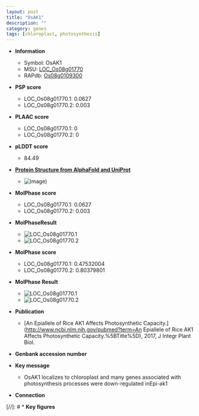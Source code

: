 ```yaml
---
layout: post
title: "OsAK1"
description: ""
category: genes
tags: [chloroplast, photosynthesis]
---
```


* **Information**  
    + Symbol: OsAK1  
    + MSU: [LOC_Os08g01770](http://rice.plantbiology.msu.edu/cgi-bin/ORF_infopage.cgi?orf=LOC_Os08g01770)  
    + RAPdb: [Os08g0109300](http://rapdb.dna.affrc.go.jp/viewer/gbrowse_details/irgsp1?name=Os08g0109300)  

* **PSP score**  
    + LOC_Os08g01770.1: 0.0627 
    + LOC_Os08g01770.2: 0.003 

* **PLAAC score**  
    + LOC_Os08g01770.1: 0 
    + LOC_Os08g01770.2: 0 

* **pLDDT score**
    + 84.49

* **[Protein Structure from AlphaFold and UniProt](https://www.uniprot.org/uniprotkb/Q6ZC69/entry#structure)**
    + ![image](https://ricepsp.github.io/images/Q6/AF-Q6ZC69-F1.png))

* **MolPhase score**
    + LOC_Os08g01770.1: 0.0627
    + LOC_Os08g01770.2: 0.003

* **MolPhaseResult**
    + ![LOC_Os08g01770.1](https://ricepsp.github.io/pictures/LOC_Os08g/LOC_Os08g01770.1.png)
    + ![LOC_Os08g01770.2](https://ricepsp.github.io/pictures/LOC_Os08g/LOC_Os08g01770.2.png)

* **MolPhase score**
    + LOC_Os08g01770.1: 0.47532004
    + LOC_Os08g01770.2: 0.80379801

* **MolPhase Result**
    + ![LOC_Os08g01770.1](https://304243504.github.io/Pictures/LOC_Os08g/LOC_Os08g01770.1.png)
    + ![LOC_Os08g01770.2](https://304243504.github.io/Pictures/LOC_Os08g/LOC_Os08g01770.2.png)

* **Publication**  
    + [An Epiallele of Rice AK1 Affects Photosynthetic Capacity.](http://www.ncbi.nlm.nih.gov/pubmed?term=An Epiallele of Rice AK1 Affects Photosynthetic Capacity.%5BTitle%5D), 2017, J Integr Plant Biol.

* **Genbank accession number**  

* **Key message**  
    + OsAK1 localizes to chloroplast and many genes associated with photosynthesis processes were down-regulated inEpi-ak1

* **Connection**  

[//]: # * **Key figures**  


